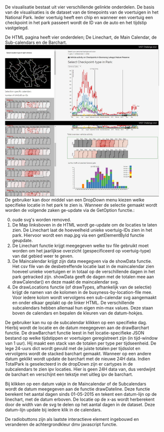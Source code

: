 De visualisatie bestaat uit vier verschillende gelinkte onderdelen.
De basis van de visualisaties is de dataset van de timepoints van de voertuigen in het National Park. Ieder voertuig heeft een chip en wanneer een voertuig een checkpoint in het park passeert wordt de ID van de auto en het tijdstip vastgelegd.

De HTML pagina heeft vier onderdelen; De Linechart, de Main Calendar, de Sub-calendars en de Barchart.
![screenshot1](https://github.com/Pvtwuyver/vast2017/blob/master/doc/screenshot1.jpg)
![screenshot2](https://github.com/Pvtwuyver/vast2017/blob/master/doc/screenshot2.jpg)
De gebruiker kan door middel van een DropDown menu kiezen welke specifieke locatie in het park te zien is. Wanneer de selectie gemaakt wordt worden de volgende zaken ge-update via de GetOption functie.:

0. oude svg's worden removed.
1. De Map linksboven in de HTML wordt ge-update om de locaties te laten zien.
De Linechart laat de hoeveelheid unieke voertuig-IDs zien in het park. Hiervoor wordt een map.jpg via een getElementById functie geupdate.
2. De Linechart functie krijgt meegegeven welke tsv file gebruikt moet worden om het jaarlijkse overzicht (gespecificeerd op voertuig-type) van dat gebied weer te geven.
3. De Maincalendar krijgt zijn data meegegven via de showData functie. Het csv file van de desbetreffende locatie laat in de maincalendar zien hoeveel unieke voertuigen er in totaal op de verschillende dagen in het park getracked zijn. showData geeft de dagen met de totalen mee aan drawCalendar() en deze maakt de maincalendar svg. 
4. De drawLocations functie (of drawTypes, afhankelijk van de selectie) krijgt de namen van de kolomen in de busyness-by-location-file mee. Voor iedere kolom wordt vervolgens een sub-calendar svg aangemaakt en onder elkaar geplakt op de linker HTML. De verschillende subcalendars hebben allemaal hun eigen min-max values. Deze staan boven de calendars en bepalen de kleuren van de datum-hokjes. 

De gebruiker kan nu op de subcalendar klikken op een specifieke dag. Hierbij wordt de locatie en de datum meegegeven aan de drawBarchart functie. De drawBarchart functie leest in het locatie-specifieke JSON bestand op welke tijdstippen er voertuigen geregistreert zijn (in tijd-window van 1 uur). Hij maakt een stack van de totalen per type per tijdseenheid. De lege 24-uurs dict wordt gevuld met de juiste totalen per tijdsslot en vervolgens wordt de stacked barchart gemaakt. 
Wanneer op een andere datum geklikt wordt update de barchart met de nieuwe 24H data.
Indien TotalPark is geselecteerd in de dropDown zijn er cartypes in de subcalendars te zien ipv locaties. Hier is geen 24H data van, dus verdwijnt de barchart en verschijnt een tekstje met uitleg ipv de barchart.

Bij klikken op een datum vakje in de Maincalendar of de Subcalendars wordt de datum meegegeven aan de functie drawDateline. Deze functie berekent het aantal dagen sinds 01-05-2015 en tekent een datum-lijn op de linechart, met de datum erboven. De locatie op de x-as wordt herberekent door de width van de svg te delen op het aantal dagen in de dataset. Deze datum-lijn update bij iedere klik in de calendars.

De radiobuttons zijn als laatste interactieve element ingebouwd en veranderen de achtergrondkleur dmv javascript functie.
